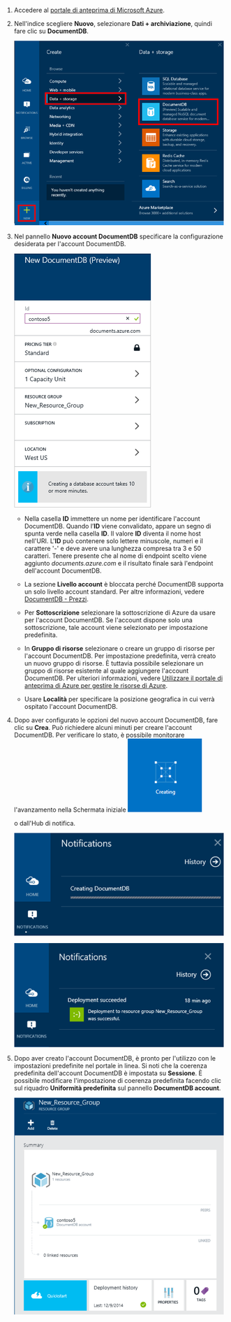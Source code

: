 1.	Accedere al [portale di anteprima di Microsoft Azure](https://portal.azure.com/).
2.	Nell'indice scegliere **Nuovo**, selezionare **Dati + archiviazione**, quindi fare clic su **DocumentDB**. 
  
	![Schermata del portale di anteprima di Azure per creare un database, in cui sono evidenziati il pulsante Nuovo, Dati + archiviazione nel pannello Crea e DocumentDB di Azure nel pannello Dati + archiviazione](media/documentdb-create-dbaccount/ca1.png)

3. Nel pannello **Nuovo account DocumentDB** specificare la configurazione desiderata per l'account DocumentDB.
 
	![Schermata del pannello Nuovo DocumentDB](media/documentdb-create-dbaccount/ca3.png)


	- Nella casella **ID** immettere un nome per identificare l'account DocumentDB. Quando l’**ID** viene convalidato, appare un segno di spunta verde nella casella **ID**. Il valore **ID** diventa il nome host nell'URI. L'**ID** può contenere solo lettere minuscole, numeri e il carattere '-' e deve avere una lunghezza compresa tra 3 e 50 caratteri. Tenere presente che al nome di endpoint scelto viene aggiunto *documents.azure.com* e il risultato finale sarà l'endpoint dell'account DocumentDB.
	

	- La sezione **Livello account** è bloccata perché DocumentDB supporta un solo livello account standard. Per altre informazioni, vedere [DocumentDB - Prezzi](http://go.microsoft.com/fwlink/p/?LinkID=402317&clcid=0x409).
	
	- Per **Sottoscrizione** selezionare la sottoscrizione di Azure da usare per l'account DocumentDB. Se l'account dispone solo una sottoscrizione, tale account viene selezionato per impostazione predefinita.

	- In **Gruppo di risorse** selezionare o creare un gruppo di risorse per l'account DocumentDB. Per impostazione predefinita, verrà creato un nuovo gruppo di risorse. È tuttavia possibile selezionare un gruppo di risorse esistente al quale aggiungere l'account DocumentDB. Per ulteriori informazioni, vedere [Utilizzare il portale di anteprima di Azure per gestire le risorse di Azure](resource-group-portal.md).
 
	- Usare **Località** per specificare la posizione geografica in cui verrà ospitato l'account DocumentDB.

4.	Dopo aver configurato le opzioni del nuovo account DocumentDB, fare clic su **Crea**. Può richiedere alcuni minuti per creare l'account DocumentDB. Per verificare lo stato, è possibile monitorare l'avanzamento nella Schermata iniziale
	![Schermata del riquadro Creazione sulla Schermata iniziale - creazione di database in linea](media/documentdb-create-dbaccount/ca4.png)
  
	o dall'Hub di notifica.

	![Creare database in modo rapido - Schermata dell'hub Notifiche, che mostra l'account DocumentDB creato](media/documentdb-create-dbaccount/ca5.png)

	![Schermata dell'hub Notifiche, che mostra che l'account DocumentDB è stato creato correttamente e distribuito a un gruppo di risorse - Creatore di database online](media/documentdb-create-dbaccount/ca6.png)

5.	Dopo aver creato l'account DocumentDB, è pronto per l'utilizzo con le impostazioni predefinite nel portale in linea. Si noti che la coerenza predefinita dell'account DocumentDB è impostata su **Sessione**. È possibile modificare l'impostazione di coerenza predefinita facendo clic sul riquadro **Uniformità predefinita** sul pannello **DocumentDB account**.

    ![Schermata del pannello del gruppo di risorse - iniziare lo sviluppo di applicazioni](media/documentdb-create-dbaccount/ca7.png)

[How to: Create a DocumentDB account]: #Howto
[Next steps]: #NextSteps
[documentdb-manage]: ../articles/documentdb/documentdb-manage.md

<!---HONumber=Oct15_HO1-->